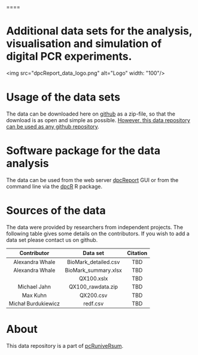 ====
# Additional data sets for the analysis, visualisation and simulation of digital PCR experiments.
<img src="dpcReport_data_logo.png" alt="Logo" width: "100"/>

# Usage of the data sets

The data can be downloaded here on [github](https://github.com/michbur/dpcReport_data/archive/master.zip) as a zip-file, so that the download is as open and simple as possible. [However, this data repository can be used as any github repository](https://guides.github.com/activities/hello-world/).

# Software package for the data analysis

The data can be used from the web server [dpcReport](http://www.smorfland.uni.wroc.pl/shiny/dpcReport/) GUI or from the command line via the [dpcR](https://github.com/michbur/dpcR) R package.

# Sources of the data

The data were provided by researchers from independent projects. The following table gives some details on the contributors. If you wish to add a data set please contact us on github.

| Contributor | Data set | Citation |
| :-------: | :-------: | :-------: |
| Alexandra Whale | BioMark_detailed.csv | TBD |
| Alexandra Whale | BioMark_summary.xlsx | TBD |
|  | QX100.xslx | TBD |
| Michael Jahn | QX100_rawdata.zip | TBD |
| Max Kuhn | QX200.csv | TBD |
| Michał Burdukiewicz | redf.csv | TBD |

# About

This data repository is a part of [pcRuniveRsum](http://michbur.github.io/pcRuniveRsum/).
